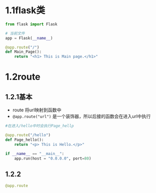# 1.1flask类

```python
from flask import Flask

# 当前文件
app = Flask(__name__)

@app.route("/")
def Main_Page():
    return "<h1> This is Main page.</h1>"

```
# 1.2route

## 1.2.1基本

- route 将url映射到函数中
- `@app.route("url")` 是一个装饰器，所以后接的函数会在进入url中执行
```python
#在进入/hello中时会执行Page_hellp

@app.route("/hello")
def Page_hello():
    return "<p> This is Hello.</p>"

if __name__ == "__main__":
    app.run(host = "0.0.0.0", port=80)
```

## 1.2.2
```python
@app.route
```
